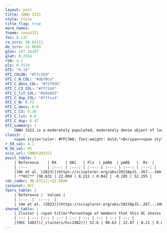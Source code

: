 ```yaml
---
layout: post
title: CWNU 3321
style: style
title_flag: true
more_names: 
fname: cwnu3321
fov: 0.137
ra_icrs: 90.63111
de_icrs: 22.8689
glon: 187.16207
glat: 0.2024
r50: 4.1
plx: 0.2119
UTI: "0.16"
UTI_COLOR: "#f7c3b9"
UTI_C_N_COL: "#dbf0ca"
UTI_C_dens_COL: "#f2f9d6"
UTI_C_C3_COL: "#fff1d4"
UTI_C_lit_COL: "#e0a6b3"
UTI_C_dup_COL: "#fffce3"
UTI_C_N: 0.72
UTI_C_dens: 0.6
UTI_C_C3: 0.38
UTI_C_lit: 0.0
UTI_C_dup: 0.47
UTI_summary: |
    CWNU 3321 is a moderately populated, moderately dense object of low C3 quality. It was recently reported in the literature.<br><br><span style="color: #99180f; font-weight: bold;">Warning: </span>This is possibly a duplicated object, which shares a significant percentage of members with at least one previously reported entry.
class3: |
    <span style="color: #FFC300; font-weight: bold;">B</span><span style="color: red; font-weight: bold;">C</span>
r_50_val: 4.1
N_50_val: 95
scix_url: CWNU%203321
posit_table: |
    | Reference    | RA    | DEC   | Plx  | pmRA  | pmDE   |  Rv  |
    | :---         | :---: | :---: | :---: | :---: | :---: | :---: |
    |[He et al. (2023)](https://scixplorer.org/abs/2023ApJS..267...34H) | 90.631 | 22.873 | 0.207 | 0.864 | -0.282 | 49.51 |
    | **UCC** |90.631 | 22.869 | 0.212 | 0.842 | -0.285 | 52.155 | 
cds_radec: 90.63111,+22.8689
carousel: UCC
fpars_table: |
    | Reference |  Values |
    | :---  |  :---:  |
    | [He et al. (2023)](https://scixplorer.org/abs/2023ApJS..267...34H) | `A0=2.65, m-M=12.8, logA=8.8` |
shared_table: |
    | Cluster | <span title="Percentage of members that this OC shares with the ones listed">%</span>   | RA   | DEC   | Plx   | pmRA  | pmDE  | Rv | UTI |
    | :-: | :-: |:-: | :-: | :-: | :-: | :-: | :-: | :-: |
    |[HSC 1482](/_clusters/hsc1482/)| 52.6 | 90.63 | 22.87 | 0.21 | 0.87 | -0.28 | 49.51 |0.49 |
---
```

